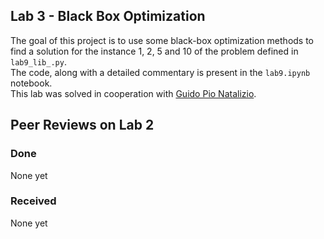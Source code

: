 ## Lab 3 - Black Box Optimization
The goal of this project is to use some black-box optimization methods to find a solution for the instance 1, 2, 5 and 10 of the problem defined in `lab9_lib_.py`.<br>
The code, along with a detailed commentary is present in the `lab9.ipynb` notebook.
<br>
This lab was solved in cooperation with [Guido Pio Natalizio](https://github.com/Guido-Pio-Natalizio/computational-intelligence).


## Peer Reviews on Lab 2
### Done
None yet

### Received
None yet